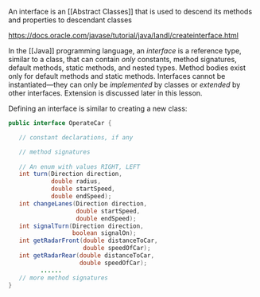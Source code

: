 An interface is an [[Abstract Classes]] that is used to descend its methods and properties to descendant classes

https://docs.oracle.com/javase/tutorial/java/IandI/createinterface.html

In the [[Java]] programming language, an _interface_ is a reference type, similar to a class, that can contain _only_ constants, method signatures, default methods, static methods, and nested types. Method bodies exist only for default methods and static methods. Interfaces cannot be instantiated—they can only be _implemented_ by classes or _extended_ by other interfaces. Extension is discussed later in this lesson.

Defining an interface is similar to creating a new class:

```Java
public interface OperateCar {

   // constant declarations, if any

   // method signatures
   
   // An enum with values RIGHT, LEFT
   int turn(Direction direction,
            double radius,
            double startSpeed,
            double endSpeed);
   int changeLanes(Direction direction,
                   double startSpeed,
                   double endSpeed);
   int signalTurn(Direction direction,
                  boolean signalOn);
   int getRadarFront(double distanceToCar,
                     double speedOfCar);
   int getRadarRear(double distanceToCar,
                    double speedOfCar);
         ......
   // more method signatures
}
```